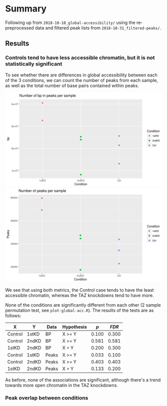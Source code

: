 # Summary

Following up from `2018-10-10_global-accessibility/` using the re-preprocessed data and filtered peak lists from `2018-10-31_filtered-peaks/`.

## Results

### Controls tend to have less accessible chromatin, but it is not statistically significant

To see whether there are differences in global accessibility between each of the 3 conditions, we can count the number of peaks from each sample, as well as the total number of base pairs contained within peaks.

![Base pairs in peaks per sample](bp.png)
![Number of peaks per sample](peaks.png)

We see that using both metrics, the Control case tends to have the least accessible chromatin, whereas the TAZ knockdowns tend to have more.

None of the conditions are significantly different from each other (2 sample permutation test, see `plot-global-acc.R`).
The results of the tests are as follows:

| X       | Y     | Data  | Hypothesis | _p_   | _FDR_ |
| ------- | ----- | ----- | ---------- | ----- | ----- |
| Control | 1stKD | BP    | X >= Y     | 0.100 | 0.300 |
| Control | 2ndKD | BP    | X >= Y     | 0.581 | 0.581 |
| 1stKD   | 2ndKD | BP    | X = Y      | 0.200 | 0.300 |
| Control | 1stKD | Peaks | X >= Y     | 0.033 | 0.100 |
| Control | 2ndKD | Peaks | X >= Y     | 0.403 | 0.403 |
| 1stKD   | 2ndKD | Peaks | X = Y      | 0.133 | 0.200 |

As before, none of the associations are significant, although there's a trend towards more open chromatin in the TAZ knockdowns.

### Peak overlap between conditions
